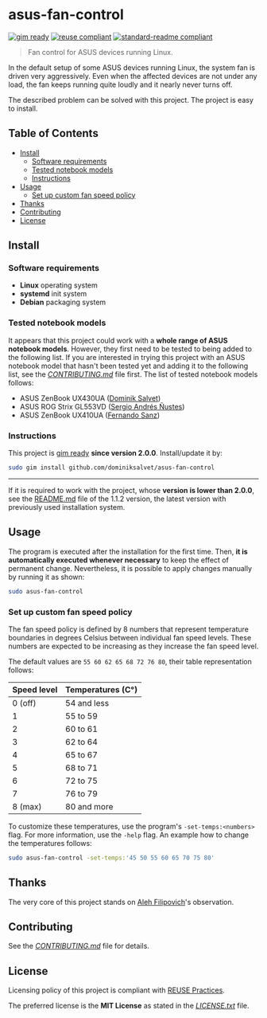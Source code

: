 # asus-fan-control

[![gim ready](https://img.shields.io/badge/gim-ready-571997.svg)](https://github.com/dominiksalvet/gim)
[![reuse compliant](https://reuse.software/badge/reuse-compliant.svg)](https://reuse.software/)
[![standard-readme compliant](https://img.shields.io/badge/readme_style-standard-brightgreen.svg)](https://github.com/RichardLitt/standard-readme)

> Fan control for ASUS devices running Linux.

In the default setup of some ASUS devices running Linux, the system fan is driven very aggressively. Even when the affected devices are not under any load, the fan keeps running quite loudly and it nearly never turns off.

The described problem can be solved with this project. The project is easy to install.

## Table of Contents

* [Install](#install)
  * [Software requirements](#software-requirements)
  * [Tested notebook models](#tested-notebook-models)
  * [Instructions](#instructions)
* [Usage](#usage)
  * [Set up custom fan speed policy](#set-up-custom-fan-speed-policy)
* [Thanks](#thanks)
* [Contributing](#contributing)
* [License](#license)

## Install

### Software requirements

* **Linux** operating system
* **systemd** init system
* **Debian** packaging system

### Tested notebook models

It appears that this project could work with a **whole range of ASUS notebook models**. However, they first need to be tested to being added to the following list. If you are interested in trying this project with an ASUS notebook model that hasn't been tested yet and adding it to the following list, see the [*CONTRIBUTING.md*](CONTRIBUTING.md) file first. The list of tested notebook models follows:

* ASUS ZenBook UX430UA ([Dominik Salvet](https://github.com/dominiksalvet))
* ASUS ROG Strix GL553VD ([Sergio Andrés Ñustes](https://gitlab.com/infinito84))
* ASUS ZenBook UX410UA ([Fernando Sanz](https://github.com/fsanzdev))

### Instructions

This project is [gim ready](https://github.com/dominiksalvet/gim) **since version 2.0.0**. Install/update it by:

```sh
sudo gim install github.com/dominiksalvet/asus-fan-control
```

---

If it is required to work with the project, whose **version is lower than 2.0.0**, see the [README.md](https://github.com/dominiksalvet/asus-fan-control/blob/1.1.2/README.md) file of the 1.1.2 version, the latest version with previously used installation system.

## Usage

The program is executed after the installation for the first time. Then, **it is automatically executed whenever necessary** to keep the effect of permanent change. Nevertheless, it is possible to apply changes manually by running it as shown:

```sh
sudo asus-fan-control
```

### Set up custom fan speed policy

The fan speed policy is defined by 8 numbers that represent temperature boundaries in degrees Celsius between individual fan speed levels. These numbers are expected to be increasing as they increase the fan speed level.

The default values are `55 60 62 65 68 72 76 80`, their table representation follows:

| Speed level   | Temperatures (C°) |
| ------------- | ----------------- |
| 0 (off)       | 54 and less       |
| 1             | 55 to 59          |
| 2             | 60 to 61          |
| 3             | 62 to 64          |
| 4             | 65 to 67          |
| 5             | 68 to 71          |
| 6             | 72 to 75          |
| 7             | 76 to 79          |
| 8 (max)       | 80 and more       |

To customize these temperatures, use the program's `-set-temps:<numbers>` flag. For more information, use the `-help` flag. An example how to change the temperatures follows:

```sh
sudo asus-fan-control -set-temps:'45 50 55 60 65 70 75 80'
```

## Thanks

The very core of this project stands on [Aleh Filipovich](https://github.com/afilipovich)'s observation.

## Contributing

See the [*CONTRIBUTING.md*](CONTRIBUTING.md) file for details.

## License

Licensing policy of this project is compliant with [REUSE Practices](https://reuse.software/practices/2.0/).

The preferred license is the **MIT License** as stated in the [*LICENSE.txt*](LICENSE.txt) file.
